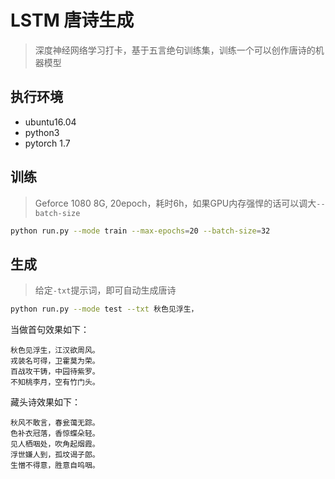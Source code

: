 # LSTM 唐诗生成

> 深度神经网络学习打卡，基于五言绝句训练集，训练一个可以创作唐诗的机器模型

## 执行环境

- ubuntu16.04
- python3
- pytorch 1.7


## 训练

> Geforce 1080 8G, 20epoch，耗时6h，如果GPU内存强悍的话可以调大`--batch-size`

```bash
python run.py --mode train --max-epochs=20 --batch-size=32
```


## 生成

> 给定`-txt`提示词，即可自动生成唐诗

```bash
python run.py --mode test --txt 秋色见浮生，
```

当做首句效果如下：

```
秋色见浮生，江汉欲周风。
戎装名可得，卫霍莫为荣。
百战攻干铸，中园待紫罗。
不知桃李月，空有竹门头。
```
藏头诗效果如下：
```
秋风不敢言，春瓮蔼无踪。
色补衣冠落，香惊蝶朵轻。
见人栖咽处，吹角起烟霞。
浮世嫌人到，孤坟谒子郎。
生憎不得意，胜意自呜咽。
```
